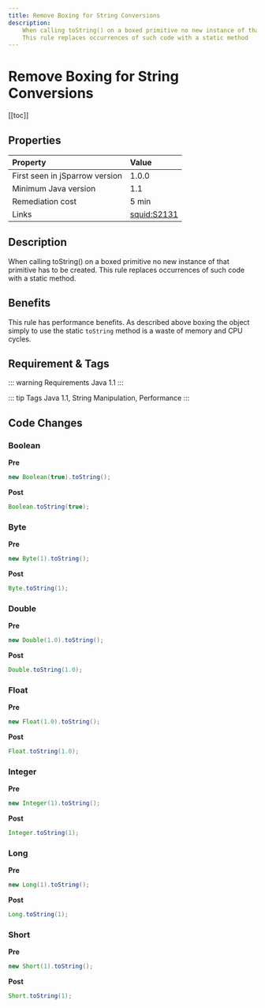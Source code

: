 ```yaml
---
title: Remove Boxing for String Conversions
description:
    When calling toString() on a boxed primitive no new instance of that primitive has to be created. 
    This rule replaces occurrences of such code with a static method
---
```


# Remove Boxing for String Conversions

[[toc]]

## Properties

| Property                        | Value |
|:------------------------------- |:----- |
| First seen in jSparrow version  | 1.0.0 |
| Minimum Java version            | 1.1   |
| Remediation cost                | 5 min |
| Links                           | [squid:S2131](https://sonarcloud.io/organizations/default/rules?languages=java&open=squid%3AS2131&q=squid%3AS2131) |

## Description

When calling toString() on a boxed primitive no new instance of that primitive has to be created. 
This rule replaces occurrences of such code with a static method. 

## Benefits

This rule has performance benefits. 
As described above boxing the object simply to use the static `toString` method is a waste of memory and CPU cycles.

## Requirement & Tags

::: warning Requirements
Java 1.1
:::

::: tip Tags
Java 1.1, String Manipulation, Performance
:::

## Code Changes

### Boolean
__Pre__ 
```java
new Boolean(true).toString();
```
__Post__
```java
Boolean.toString(true);
```

### Byte
__Pre__ 
```java
new Byte(1).toString();
```
__Post__
```java
Byte.toString(1);
```

### Double
__Pre__ 
```java
new Double(1.0).toString();
```
__Post__
```java
Double.toString(1.0);
```

### Float
__Pre__ 
```java
new Float(1.0).toString();
```
__Post__
```java
Float.toString(1.0);
```

### Integer
__Pre__ 
```java
new Integer(1).toString();
```
__Post__
```java
Integer.toString(1);
```

### Long
__Pre__ 
```java
new Long(1).toString();
```
__Post__
```java
Long.toString(1);
```

### Short
__Pre__ 
```java
new Short(1).toString();
```
__Post__
```java
Short.toString(1);
```
